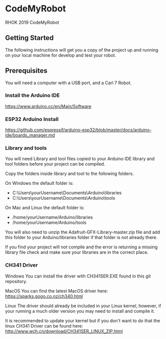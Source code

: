 # CodeMyRobot
RHOK 2019 CodeMyRobot

## Getting Started

The following instructions will get you a copy of the project up and running on your local machine for develop and test your robot.

## Prerequisites

You will need a computer with a USB port, and a Carl 7 Robot. 

### Install the Arduino IDE
https://www.arduino.cc/en/Main/Software


### ESP32 Arduino Install
https://github.com/espressif/arduino-esp32/blob/master/docs/arduino-ide/boards_manager.md


### Library and tools
You will need Library and tool files copied to your Arduino IDE library and tool folders before your project can be compiled.

Copy the folders inside library and tool to the following folders. 

On Windows the default folder is: 
- C:\Users\yourUsername\Documents\Arduino\libraries
- C:\Users\yourUsername\Documents\Arduino\tools

On Mac and Linux the default folder is:
- /home/yourUsername/Arduino/libraries
- /home/yourUsername/Arduino/tools

You will also need to unzip the Adafruit-GFX-Library-master.zip file and add this folder to your Arduino/libraries folder if that folder is not already there.

If you find your project will not compile and the error is returning a missing library file check and make sure your libraries are in the correct place. 


### CH341 Driver

Windows 
You can install the driver with CH341SER.EXE found in this git repository. 

MacOS 
You can find the latest MacOS driver here: 
https://sparks.gogo.co.nz/ch340.html

Linux
The driver should already be included in your Linux kernel, however, if your running a much older version you may need to install and compile it.

It is recommended to update your kernel but if you don't want to do that the linux CH341 Driver can be found here: 
http://www.wch.cn/download/CH341SER_LINUX_ZIP.html


